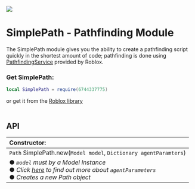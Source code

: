 ![](https://img.shields.io/badge/Version-1.0-success?style=for-the-badge)

# SimplePath - Pathfinding Module

The SimplePath module gives you the ability to create a pathfinding script quickly in the shortest amount of code; pathfinding is done using [PathfindingService](https://developer.roblox.com/en-us/api-reference/class/PathfindingService) provided by Roblox.
<br>

### Get SimplePath:
```lua
local SimplePath = require(6744337775)
```
or get it from the [Roblox library](https://www.roblox.com/library/6744337775/SimplePath-Pathfinding-Module)
<br>
<br>

## API

|Constructor:|
|:-|
|`Path` SimplePath.new(`Model model`, `Dictionary agentParamters`)|
|● *`model` must by a Model Instance* <br> ● *Click [here][agentParametersLink] to find out more about `agentParameters`* <br> ● *Creates a new Path object*|

[agentParametersLink]:https://developer.roblox.com/en-us/api-reference/function/PathfindingService/CreatePath
